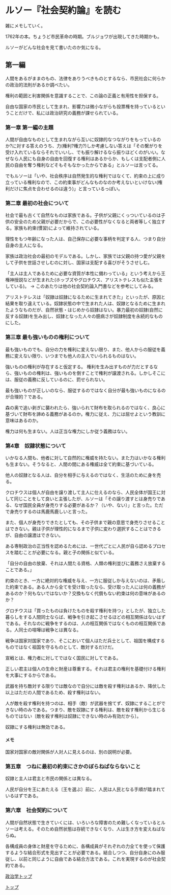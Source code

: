 # ルソー『社会契約論』を読む

雑にメモしていく。

1762年の本。ちょうど市民革命の時期。ブルジョワが出現してきた時期かも。

ルソーがどんな社会を見て書いたのか気になる。

## 第一編

人間をあるがままのもの、法律をありうべきものとするなら、市民社会に何らかの政治的法則があるか調べたい。

権利の範囲と利害関係を意識することで、この論の正義と有用性を担保する。

自由な国家の市民として生まれ、影響力は微小ながらも投票権を持っているということだけで、私には政治研究の義務が課せられている。

### 第一章 第一編の主題

人間が自由なものとして生まれながら互いに奴隷的なつながりをもっているのか?に対する答えのうち、力(権利?権力?)しか考慮しない答えは「その繋がりを受け入れているならそれでいいし、でも振り解けるなら振りほどくのがいい。なぜなら人民にも自身の自由を回復する権利はあるからか、もしくは支配者側に人民の自由を奪う権利などそもそもなかったからである」とルソーは言ってる。

でもルソーは「いや、社会秩序は自然発生的な権利ではなくて、約束の上に成り立っている権利なので、この約束事がどんなものなのか考えないといけない(権利だけに焦点を合わせるのは違う)」と言っているっぽい。

### 第二章 最初の社会について

社会で最も古くて自然なものは家族である。子供が父親にくっついているのは子供の安全のため父親が必要だからで、この必要性がなくなると両者等しく独立する。家族も約束(慣習)によって維持されている。

理性をもつ年齢になった人は、自己保存に必要な事柄を判定する人、つまり自分自身の主人になる。

家族は政治社会の最初のモデルである。しかし、家族では父親の持つ愛が父親をして子供を世話させしむのに対し、国家は支配する喜びがそうさせしむ。

「主人は主人であるために必要な資質が本性に備わっている」という考えから王権神授説などが生まれた(ホッブズやグロチウス、アリストテレスも似た主張をしている)。
→ このあたりは他の社会契約論入門書などを参考にしてみる。

アリストテレスは「奴隷は奴隷になるために生まれてきた」といったが、原因と結果を取り違えている。奴隷状態の中で生まれた人は、奴隷となるために生まれたようなものだが、自然状態・はじめから奴隷はない。暴力最初の奴隷(自然に反する奴隷)を生み出し、奴隷となった人々の臆病さが奴隷制度を永続的なものにした。

### 第三章 最も強いものの権利について

最も強いものでも、自分の力を権利に変えない限り、また、他人からの服従を義務に変えない限り、いつまでも他人の主人でいられるものはない。

強いものの権利が存在すると仮定する。
権利を生み出すものが力だとするなら、強いものの権利は、強いものを倒すことで権利が譲渡される。しかしそこには、服従の義務に反しているのに、罰せられない。

最も強いものが正しいのなら、服従するのではなく自分が最も強いものになるのが合理的？である。

森の奥で追い剥ぎに襲われたら、強いられて財布を取られるのではなく、良心に基づいて財布を諦める義務があるのか。権力に従え、力には屈せよという教訓に意味はあるのか。

権力は何も生まない。人は正当な権力にしか従う義務はない。

### 第4章　奴隷状態について

いかなる人間も、他者に対して自然的に権威を持たない。また力はいかなる権利も生まない。そうなると、人間の間にある権威は全て約束に基づいている。

他人の奴隷となる人は、自分を相手に与えるのではなく、生活のために身を売る。

クロチウスは個人が自由を譲り渡して主人に仕えるのなら、人民全体が国王に対して同じことをして良いと主張したが、ルソーは「その譲り渡すとは身売りである、なぜ国民全員が身売りする必要があるか？（いや、ない）」と言った。ただで身売りするのは馬鹿馬鹿しいと言った。

また、個人が身売りできたとしても、その子供まで親の意思で身売りさせることはできない。親は子供が理性的になるまで子供に変わり選択することはできるが、自由の譲渡はできない。

ある専制政治の正当性を認めるためには、一世代ごとに人民が自ら認めるプロセスを踏むことが必要になる。親と子の関係と似ている。

「自分の自由の放棄、それは人間たる資格、人類の権利並びに義務さえ放棄することである。」

約束のとき、一方に絶対的な権威を与え、一方に服従しか与えないのは、矛盾した約束である。ある人から全てを受け取ったなら、受け取った人には何の義務があるのか？何もないではないか？交換もなく代償もない約束は何の意味があるのか？

グロチウスは「買ったものは負けたものを殺す権利を持つ」としたが、独立した暮らしをする人間同士ならば、戦争を引き起こさせるほどの相互関係はないはずである。それなのに戦争をするのは、人の相互関係ではなくものの相互関係である。人同士の喧嘩は戦争とは異なる。

戦争は国家対国家であり、そこにおいて個人はただ兵士として、祖国を構成するものではなく祖国を守るものとして、敵対するだけだ。

宣戦とは、権力者に対してではなく国民に対してである。

正しい君主は個人の生命と財産は尊重する。それは君主の権利を基礎付ける権利を大事にするからである。

武器を持ち敵対する限りでは敵なので自分には敵を殺す権利はあるか、降伏した以上はただの人間であるため、殺す権利はない。

人が敵を殺す権利を持つのは、相手（敵）が武器を捨てず、奴隷にすることができない時のみである。つまり、敵を奴隷にする権利は、敵を殺す権利から生じるものではない〔敵を殺す権利は奴隷にできない時のみ有効だから〕。

奴隷にする権利は無効である。

#### メモ

国家対国家の敵対関係が人対人に見えるのは、別の説明が必要。

### 第五章　つねに最初の約束にさかのぼらねばならないこと

奴隷と主人は君主と市民の関係とは異なる。

人民が自分を王にあたえる〔王を選ぶ〕前に、人民は人民となる手順が踏まれているはずである。

### 第六章　社会契約について

人間が自然状態で生きていくには、いろいろな障害のため難しくなっているとルソーは考える。そのため自然状態は存続できなくなり、人は生き方を変えねばならぬ。

各構成員の身体と財産を守るために、各構成員がそれぞれの力全てを使って保護するような結合形式を見出すことが必要である。結合しつつ、自分自身にのみ服従し、以前と同じように自由である結合方法である。これを実現するのが社会契約である。

[政治学トップ](/political-science)

[トップ](/)
